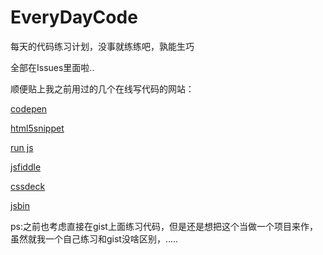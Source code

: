 EveryDayCode
============

每天的代码练习计划，没事就练练吧，孰能生巧


全部在Issues里面啦..

顺便贴上我之前用过的几个在线写代码的网站： 

[codepen](http://codepen.io/gothic/) 

[html5snippet](http://html5snippet.net/people/1434) 

[run js](http://runjs.cn/square) 

[jsfiddle](http://jsfiddle.net/user/dashboard/)  

[cssdeck](http://cssdeck.com/user/dyygtfx)  

[jsbin](http://jsbin.com/edit/1/edit)




ps:之前也考虑直接在gist上面练习代码，但是还是想把这个当做一个项目来作，虽然就我一个自己练习和gist没啥区别，.....
